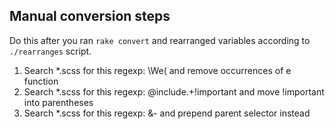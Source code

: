 ## Manual conversion steps

Do this after you ran `rake convert` and rearranged variables according to
`./rearranges` script.

1. Search *.scss for this regexp: \We\( and remove occurrences of e function
2. Search *.scss for this regexp: @include.+!important and move !important into parentheses
3. Search *.scss for this regexp: &- and prepend parent selector instead
